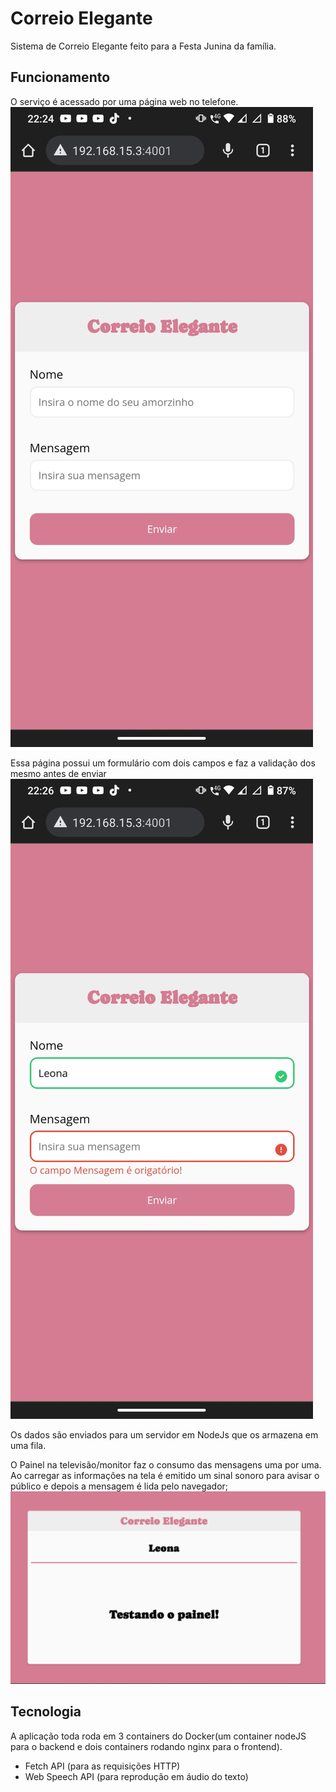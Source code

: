 # Correio Elegante
Sistema de Correio Elegante feito para a Festa Junina da família.

## Funcionamento
O serviço é acessado por uma página web no telefone. 
![Alt text](./readme_imgs/im01_frontvazio.jpeg?raw=true "Página web campos vazios")

Essa página possui um formulário com dois campos e faz a validação dos mesmo antes de enviar
![Alt text](./readme_imgs/im01_validacao.jpeg?raw=true "Página web validação")

Os dados são enviados para um servidor em NodeJs que os armazena em uma fila.

O Painel na televisão/monitor faz o consumo das mensagens uma por uma.
Ao carregar as informações na tela é emitido um sinal sonoro para avisar o público e depois a mensagem é lida pelo navegador;
![Alt text](./readme_imgs/im02_frontpainel.png?raw=true "Painel" )

## Tecnologia
A aplicação toda roda em 3 containers do Docker(um container nodeJS para o backend e dois containers rodando nginx para o frontend).
- Fetch API (para as requisições HTTP)
- Web Speech API (para reprodução em áudio do texto)
